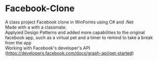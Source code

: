 # Facebook-Clone
A class project Facebook clone in WinForms using C# and .Net<br/> 
Made with a with a classmate.<br/>
Applyied Design Patterns and added more capabilities to the original facebook app, such as a virtual pet and a timer to remind to take a break from the app<br/>
Working with Facebook's developer's API (https://developers.facebook.com/docs/graph-api/get-started)
